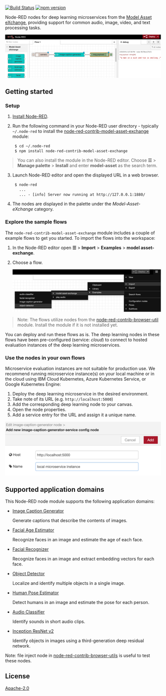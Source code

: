 
[![Build Status](https://travis-ci.org/CODAIT/node-red-contrib-model-asset-exchange.svg?branch=master)](https://travis-ci.org/CODAIT/node-red-contrib-model-asset-exchange) [![npm version](https://badge.fury.io/js/node-red-contrib-model-asset-exchange.svg)](https://badge.fury.io/js/node-red-contrib-model-asset-exchange)

Node-RED nodes for deep learning microservices from the [Model Asset eXchange](https://developer.ibm.com/exchanges/models/), providing support for common audio, image, video, and text processing tasks.

![Node-RED canvas with MAX node](/docs/images/canvas.png)


## Getting started


### Setup

1. [Install Node-RED](https://nodered.org/docs/getting-started/installation).

2. Run the following command in your Node-RED user directory - typically `~/.node-red` to install the [node-red-contrib-model-asset-exchange](https://www.npmjs.com/package/node-red-contrib-model-asset-exchange) module:

        $ cd ~/.node-red
        $ npm install node-red-contrib-model-asset-exchange

  > You can also install the module in the Node-RED editor. Choose  **&#9776;** > **Manage palette** > **Install** and enter **model-asset** as the search term.

3. Launch Node-RED editor and open the displayed URL in a web browser. 

        $ node-red
          ...
          ... - [info] Server now running at http://127.0.0.1:1880/
        
4. The nodes are displayed in the palette under the  _Model-Asset-eXchange_ category.    

### Explore the sample flows

The `node-red-contrib-model-asset-exchange` module includes a couple of example flows to get you started. To import the flows into the workspace:

1. In the Node-RED editor open **&#9776;** > **Import** > **Examples** > **model asset-exchange**.
2. Choose a flow.

   ![import sample flows](/docs/images/import_sample_flows.png) 

> Note: The flows utilize nodes from the [node-red-contrib-browser-util](https://flows.nodered.org/node/node-red-contrib-browser-utils) module. Install the module if it is not installed yet. 

You can deploy and run these flows as is. The deep learning nodes in these flows have been pre-configured (service: _cloud_) to connect to hosted evaluation instances of the deep learning microservices. 


### Use the nodes in your own flows

Microservice evaluation instances are not suitable for production use. We recommend running microservice instance(s) on your local machine or in the cloud using IBM Cloud Kubernetes, Azure Kubernetes Service, or Google Kubernetes Engine:

1. Deploy the deep learning microservice in the desired environment.
2. Take note of its URL (e.g. `http://localhost:5000`)
3. Add the corresponding deep learning node to your canvas.
4. Open the node properties.
5. Add a service entry for the URL and assign it a unique name.

  ![configure microservice connectivity](/docs/images/configure_microservice_connectivity.png)

## Supported application domains

This Node-RED node module supports the following application domains:

- [Image Caption Generator](https://developer.ibm.com/exchanges/models/all/max-image-caption-generator/)

    Generate captions that describe the contents of images.

- [Facial Age Estimator](https://developer.ibm.com/exchanges/models/all/max-facial-age-estimator/)

    Recognize faces in an image and estimate the age of each face.

- [Facial Recognizer](https://developer.ibm.com/exchanges/models/all/max-facial-recognizer/)

    Recognize faces in an image and extract embedding vectors for each face.

- [Object Detector](https://developer.ibm.com/exchanges/models/all/max-object-detector/)

    Localize and identify multiple objects in a single image.

- [Human Pose Estimator](https://developer.ibm.com/exchanges/models/all/max-human-pose-estimator/)

    Detect humans in an image and estimate the pose for each person.

- [Audio Classifier](https://developer.ibm.com/exchanges/models/all/max-audio-classifier/)

    Identify sounds in short audio clips.

- [Inception ResNet v2](https://developer.ibm.com/exchanges/models/all/max-inception-resnet-v2/)

    Identify objects in images using a third-generation deep residual network.   

Note: file inject node in [node-red-contrib-browser-utils](https://flows.nodered.org/node/node-red-contrib-browser-utils) is useful to test these nodes.

    
License
-------

[Apache-2.0](LICENSE)
